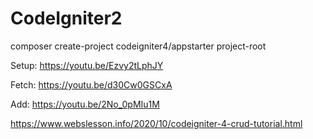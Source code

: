 # CodeIgniter2


composer create-project codeigniter4/appstarter project-root

Setup: https://youtu.be/Ezvy2tLphJY

Fetch: https://youtu.be/d30Cw0GSCxA

Add: https://youtu.be/2No_0pMIu1M

https://www.webslesson.info/2020/10/codeigniter-4-crud-tutorial.html
